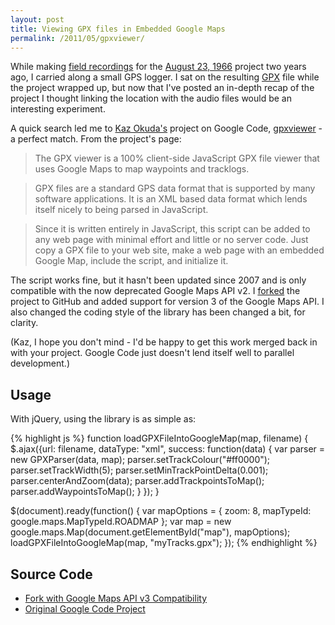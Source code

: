 ```yaml
---
layout: post
title: Viewing GPX files in Embedded Google Maps
permalink: /2011/05/gpxviewer/
---
```


While making [field recordings](/2011/05/august23-audio/) for the
[August 23, 1966](/2011/05/august23/) project two years ago, I carried
along a small GPS logger. I sat on the resulting
[GPX](http://en.wikipedia.org/wiki/GPS_eXchange_Format) file while the project
wrapped up, but now that I've posted an in-depth recap of the project I thought
linking the location with the audio files would be an interesting experiment.

A quick search led me to [Kaz Okuda's](http://notions.okuda.ca/) project on
Google Code, [gpxviewer](http://code.google.com/p/gpxviewer/) - a perfect match.
From the project's page:

> The GPX viewer is a 100% client-side JavaScript GPX file viewer that uses
Google Maps to map waypoints and tracklogs.

> GPX files are a standard GPS data format that is supported by many software
applications. It is an XML based data format which lends itself nicely to being
parsed in JavaScript.

> Since it is written entirely in JavaScript, this script can be added to any web
page with minimal effort and little or no server code. Just copy a GPX file to
your web site, make a web page with an embedded Google Map, include the script,
and initialize it.

The script works fine, but it hasn't been updated since 2007 and is only
compatible with the now deprecated Google Maps API v2. I
[forked](https://github.com/peplin/gpxviewer) the project to
GitHub and added support for version 3 of the Google Maps API. I also changed
the coding style of the library has been changed a bit, for clarity.

(Kaz, I hope you don't mind - I'd be happy to get this work merged back in with
your project. Google Code just doesn't lend itself well to parallel
development.)

## Usage

With jQuery, using the library is as simple as:

{% highlight js %}
function loadGPXFileIntoGoogleMap(map, filename) {
    $.ajax({url: filename,
        dataType: "xml",
        success: function(data) {
          var parser = new GPXParser(data, map);
          parser.setTrackColour("#ff0000");
          parser.setTrackWidth(5);
          parser.setMinTrackPointDelta(0.001);
          parser.centerAndZoom(data);
          parser.addTrackpointsToMap();
          parser.addWaypointsToMap();
        }
    });
}

$(document).ready(function() {
    var mapOptions = {
      zoom: 8,
      mapTypeId: google.maps.MapTypeId.ROADMAP
    };
    var map = new google.maps.Map(document.getElementById("map"),
        mapOptions);
    loadGPXFileIntoGoogleMap(map, "myTracks.gpx");
});
{% endhighlight %}

## Source Code

* [Fork with Google Maps API v3 Compatibility](https://github.com/peplin/gpxviewer)
* [Original Google Code Project](http://code.google.com/p/gpxviewer/)

